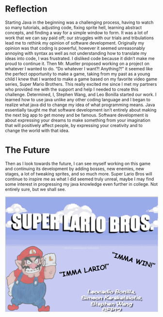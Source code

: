 # Reflection #

Starting Java in the beginning was a challenging process, having to watch so many tutorials, adjusting code, fixing sprite hell, learning abstract concepts, and finding a way for a simple window to form. It was a lot of work that we can say paid off; our struggles with our trials and tribulations lead me to rethink my opinion of software development. Originally my opinion was that coding is powerful, however it seemed unreasonably annoying with syntax as well as not understanding how to translate my ideas into code, I was frustrated. I disliked code because it didn’t make me proud to continue it. Then Mr. Mueller proposed working on a project on whatever I wanted to do. “Do whatever I want?! Anything?!” it seemed like the perfect opportunity to make a game, taking from my past as a young child I knew that I wanted to make a game based on my favorite video game series, Super Mario Brothers. This really excited me since I met my partners who provided me with the support and help I needed to create this challenge. Determined, I, Stephen Wang, and Leo Bonilla started our work. I learned how to use java unlike any other coding language and I began to realize what java did to change my idea of what programming means. Java essentially taught me that software development isn’t entirely about making the next big app to get money and be famous. Software development is about expressing your dreams to make something from your imagination that will positively affect people, by expressing your creativity and to change the world with that idea. 

# The Future #


Then as I look towards the future, I can see myself working on this game and continuing its development by adding bosses, new enemies, new stages, a lot of tweaking sprites, and so much more. Super Lario Bros will continue to inspire me as what I did seemed truly unreal, maybe I may find some interest in progressing my java knowledge even further in college. Not entirely sure, but we shall see. 


![capture.jpg](finallario.PNG)